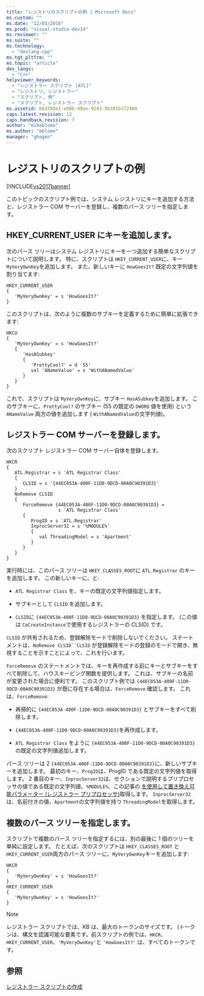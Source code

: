 ```yaml
---
title: "レジストリのスクリプトの例 | Microsoft Docs"
ms.custom: ""
ms.date: "12/03/2016"
ms.prod: "visual-studio-dev14"
ms.reviewer: ""
ms.suite: ""
ms.technology: 
  - "devlang-cpp"
ms.tgt_pltfrm: ""
ms.topic: "article"
dev_langs: 
  - "C++"
helpviewer_keywords: 
  - "レジストラー スクリプト [ATL]"
  - "レジストリ, レジストラー"
  - "スクリプト, 例"
  - "スクリプト, レジストラー スクリプト"
ms.assetid: b6df80e1-e08b-40ee-9243-9b381b172460
caps.latest.revision: 12
caps.handback.revision: 7
author: "mikeblome"
ms.author: "mblome"
manager: "ghogen"
---
```

# レジストリのスクリプトの例
[!INCLUDE[vs2017banner](../assembler/inline/includes/vs2017banner.md)]

このトピックのスクリプト例では、システム レジストリにキーを追加する方法と、レジストラー COM サーバーを登録し、複数のパース ツリーを指定します。  
  
## HKEY\_CURRENT\_USER にキーを追加します。  
 次のパース ツリーはシステム レジストリにキーを一つ追加する簡単なスクリプトについて説明します。  特に、スクリプトは `HKEY_CURRENT_USER`に、キー `MyVeryOwnKey`を追加します。  また、新しいキーに `HowGoesIt?` 既定の文字列値を割り当てます:  
  
```  
HKEY_CURRENT_USER  
{  
   'MyVeryOwnKey' = s 'HowGoesIt?'  
}  
```  
  
 このスクリプトは、次のように複数のサブキーを定義するために簡単に拡張できます:  
  
```  
HKCU  
{  
   'MyVeryOwnKey' = s 'HowGoesIt?'  
   {  
      'HasASubkey'  
      {  
         'PrettyCool?' = d '55'  
         val 'ANameValue' = s 'WithANamedValue'  
      }  
   }  
}  
```  
  
 これで、スクリプトは `MyVeryOwnKey`に、サブキー `HasASubkey`を追加します。  このサブキーに、`PrettyCool?` のサブキー \(55 の既定の `DWORD` 値を使用\) という `ANameValue` 両方の値を追加します \( `WithANamedValue`の文字列値\)。  
  
##  <a name="_atl_register_the_registrar_com_server"></a> レジストラー COM サーバーを登録します。  
 次のスクリプト レジストラー COM サーバー自体を登録します。  
  
```  
HKCR  
{  
   ATL.Registrar = s 'ATL Registrar Class'  
   {  
      CLSID = s '{44EC053A-400F-11D0-9DCD-00A0C90391D3}'  
   }  
   NoRemove CLSID  
   {  
      ForceRemove {44EC053A-400F-11D0-9DCD-00A0C90391D3} =  
                   s 'ATL Registrar Class'  
      {  
         ProgID = s 'ATL.Registrar'  
         InprocServer32 = s '%MODULE%'  
         {  
            val ThreadingModel = s 'Apartment'  
         }  
      }  
   }  
}  
```  
  
 実行時には、このパース ツリーは `HKEY_CLASSES_ROOT`に `ATL.Registrar` のキーを追加します。  この新しいキーに、と:  
  
-   `ATL Registrar Class` を、キーの既定の文字列値指定します。  
  
-   サブキーとして `CLSID` を追加します。  
  
-   `CLSID`に `{44EC053A-400F-11D0-9DCD-00A0C90391D3}` を指定します。  \(この値は `CoCreateInstance`で使用するレジストラーの CLSID\) です。  
  
 `CLSID` が共有されるため、登録解除モードで削除しないでください。  ステートメントは、`NoRemove CLSID``CLSID` が登録解除モードの登録のモードで開き、無視することを示すことによって、これを行います。  
  
 `ForceRemove` のステートメントでは、キーを再作成する前にキーとサブキーをすべて削除して、ハウスキーピング関数を提供します。  これは、サブキーの名前が変更された場合に便利です。  このスクリプト例では `{44EC053A-400F-11D0-9DCD-00A0C90391D3}` が既に存在する場合は、`ForceRemove` 確認します。  これは、`ForceRemove`:  
  
-   再帰的に `{44EC053A-400F-11D0-9DCD-00A0C90391D3}` とサブキーをすべて削除します。  
  
-   `{44EC053A-400F-11D0-9DCD-00A0C90391D3}`を再作成します。  
  
-   `ATL Registrar Class` をように `{44EC053A-400F-11D0-9DCD-00A0C90391D3}`の既定の文字列値追加します。  
  
 パース ツリーは 2 `{44EC053A-400F-11D0-9DCD-00A0C90391D3}`に、新しいサブキーを追加します。  最初のキー、`ProgID`は、ProgID である既定の文字列値を取得します。  2 番目のキー、`InprocServer32`は、セクションで説明するプリプロセッサの値である既定の文字列値、`%MODULE%`、この記事の [を使用して置き換え可能パラメーター \(レジストラー プリプロセッサ\)](../atl/using-replaceable-parameters-the-registrar-s-preprocessor.md)取得します。  `InprocServer32` は、名前付きの値、`Apartment`の文字列値を持つ `ThreadingModel`を取得します。  
  
## 複数のパース ツリーを指定します。  
 スクリプトで複数のパース ツリーを指定するには、別の最後に 1 個のツリーを単純に設定します。  たとえば、次のスクリプトは `HKEY_CLASSES_ROOT` と `HKEY_CURRENT_USER`両方のパース ツリーに、`MyVeryOwnKey`キーを追加します:  
  
```  
HKCR  
{  
   'MyVeryOwnKey' = s 'HowGoesIt?'  
}  
HKEY_CURRENT_USER  
{  
   'MyVeryOwnKey' = s 'HowGoesIt?'  
}  
```  
  
> [!NOTE]
>  レジストラー スクリプトでは、KB は、最大のトークンのサイズです。  \(トークンは、構文を認識可能な要素です。前スクリプトの例では、`HKCR`、`HKEY_CURRENT_USER`、`'MyVeryOwnKey'`と `'HowGoesIt?'` は、すべてのトークンです。  
  
## 参照  
 [レジストラー スクリプトの作成](../Topic/Creating%20Registrar%20Scripts.md)